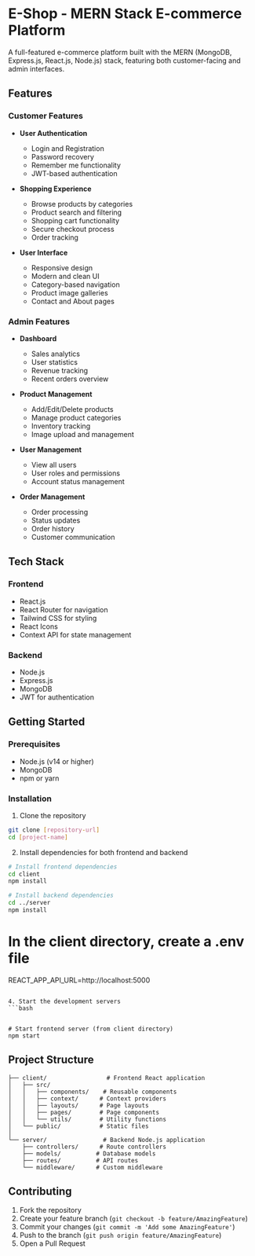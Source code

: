 # E-Shop - MERN Stack E-commerce Platform

A full-featured e-commerce platform built with the MERN (MongoDB, Express.js, React.js, Node.js) stack, featuring both customer-facing and admin interfaces.

## Features

### Customer Features
- **User Authentication**
  - Login and Registration
  - Password recovery
  - Remember me functionality
  - JWT-based authentication

- **Shopping Experience**
  - Browse products by categories
  - Product search and filtering
  - Shopping cart functionality
  - Secure checkout process
  - Order tracking

- **User Interface**
  - Responsive design
  - Modern and clean UI
  - Category-based navigation
  - Product image galleries
  - Contact and About pages

### Admin Features
- **Dashboard**
  - Sales analytics
  - User statistics
  - Revenue tracking
  - Recent orders overview

- **Product Management**
  - Add/Edit/Delete products
  - Manage product categories
  - Inventory tracking
  - Image upload and management

- **User Management**
  - View all users
  - User roles and permissions
  - Account status management

- **Order Management**
  - Order processing
  - Status updates
  - Order history
  - Customer communication

## Tech Stack

### Frontend
- React.js
- React Router for navigation
- Tailwind CSS for styling
- React Icons
- Context API for state management

### Backend
- Node.js
- Express.js
- MongoDB
- JWT for authentication

## Getting Started

### Prerequisites
- Node.js (v14 or higher)
- MongoDB
- npm or yarn

### Installation

1. Clone the repository
```bash
git clone [repository-url]
cd [project-name]
```

2. Install dependencies for both frontend and backend
```bash
# Install frontend dependencies
cd client
npm install

# Install backend dependencies
cd ../server
npm install
```


# In the client directory, create a .env file
REACT_APP_API_URL=http://localhost:5000
```

4. Start the development servers
```bash


# Start frontend server (from client directory)
npm start
```


## Project Structure
```
├── client/                 # Frontend React application
│   ├── src/
│   │   ├── components/    # Reusable components
│   │   ├── context/      # Context providers
│   │   ├── layouts/      # Page layouts
│   │   ├── pages/        # Page components
│   │   └── utils/        # Utility functions
│   └── public/           # Static files
│
└── server/                # Backend Node.js application
    ├── controllers/      # Route controllers
    ├── models/          # Database models
    ├── routes/          # API routes
    └── middleware/      # Custom middleware
```

## Contributing
1. Fork the repository
2. Create your feature branch (`git checkout -b feature/AmazingFeature`)
3. Commit your changes (`git commit -m 'Add some AmazingFeature'`)
4. Push to the branch (`git push origin feature/AmazingFeature`)
5. Open a Pull Request

